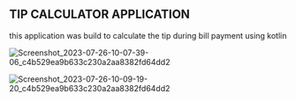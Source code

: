 TIP CALCULATOR APPLICATION
-------------------------------
this application was build to calculate the tip during bill payment using kotlin







![Screenshot_2023-07-26-10-07-39-06_c4b529ea9b633c230a2aa8382fd64dd2](https://github.com/yaswanth2002/app/assets/53286745/d54f22bf-dbbf-47c5-92e5-dd45137ad205)





![Screenshot_2023-07-26-10-09-19-20_c4b529ea9b633c230a2aa8382fd64dd2](https://github.com/yaswanth2002/app/assets/53286745/cf608723-1cc1-4a77-9616-55874e032679)



